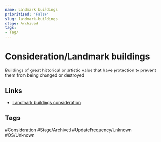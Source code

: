 ```yaml
---
name: Landmark buildings
prioritised: 'False'
slug: landmark-buildings
stage: Archived
tags:
- Tag/
---
```


# Consideration/Landmark buildings

Buildings of great historical or artistic value that have protection to prevent them from being changed or destroyed

## Links

* [Landmark buildings consideration](https://design.planning.data.gov.uk/planning-consideration/landmark-buildings)

## Tags

#Consideration #Stage/Archived #UpdateFrequency/Unknown #OS/Unknown